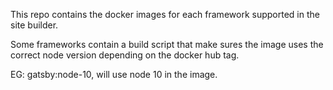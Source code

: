 This repo contains the docker images for each framework supported in the site builder.

Some frameworks contain a build script that make sures the image uses the correct node version depending on the docker hub tag.

EG: gatsby:node-10, will use node 10 in the image.
